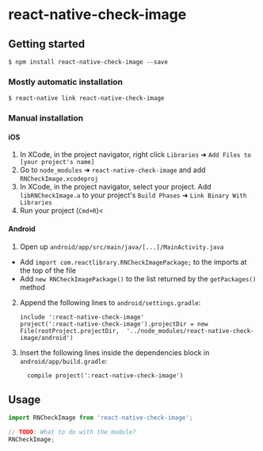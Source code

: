 
# react-native-check-image

## Getting started

`$ npm install react-native-check-image --save`

### Mostly automatic installation

`$ react-native link react-native-check-image`

### Manual installation


#### iOS

1. In XCode, in the project navigator, right click `Libraries` ➜ `Add Files to [your project's name]`
2. Go to `node_modules` ➜ `react-native-check-image` and add `RNCheckImage.xcodeproj`
3. In XCode, in the project navigator, select your project. Add `libRNCheckImage.a` to your project's `Build Phases` ➜ `Link Binary With Libraries`
4. Run your project (`Cmd+R`)<

#### Android

1. Open up `android/app/src/main/java/[...]/MainActivity.java`
  - Add `import com.reactlibrary.RNCheckImagePackage;` to the imports at the top of the file
  - Add `new RNCheckImagePackage()` to the list returned by the `getPackages()` method
2. Append the following lines to `android/settings.gradle`:
  	```
  	include ':react-native-check-image'
  	project(':react-native-check-image').projectDir = new File(rootProject.projectDir, 	'../node_modules/react-native-check-image/android')
  	```
3. Insert the following lines inside the dependencies block in `android/app/build.gradle`:
  	```
      compile project(':react-native-check-image')
  	```


## Usage
```javascript
import RNCheckImage from 'react-native-check-image';

// TODO: What to do with the module?
RNCheckImage;
```
  